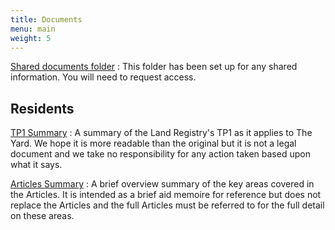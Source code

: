 ```yaml
---
title: Documents
menu: main
weight: 5
---
```


[Shared documents folder](https://drive.google.com/drive/u/0/folders/0ByjDvJ8l9tK9bWsyOUNieXk1X2M)
: This folder has been set up for any shared information. You will need to request access.

## Residents
[TP1 Summary](https://drive.google.com/file/d/0ByjDvJ8l9tK9VXVNWjFxeXpiR28/view?usp=sharing)
: A summary of the Land Registry's TP1 as it applies to The Yard.  We hope it is more readable than the original but it is not a legal document and we take no responsibility for any action taken based upon what it says.

[Articles Summary](https://drive.google.com/file/d/0ByjDvJ8l9tK9V0VKR3c1bzFfOU0/view?usp=sharing)
: A brief overview summary of the key areas covered in the Articles.  It is intended as a brief aid memoire for reference but does not replace the Articles and the full Articles must be referred to for the full detail on these areas.
